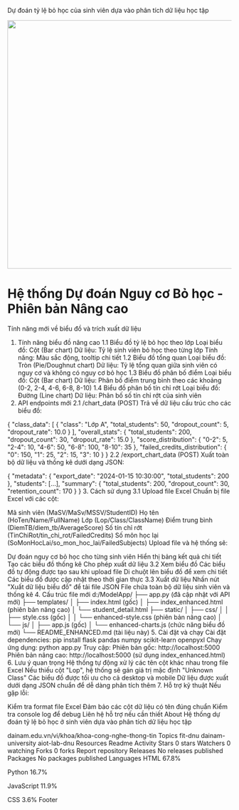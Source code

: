 Dự đoán tỷ lệ bỏ học của sinh viên dựa vào phân tích dữ liệu học tập
<div align="center">
<p align="center">
  <img width="1616" height="558" alt="image" src="https://github.com/user-attachments/assets/465191b9-6ed4-4fcb-b904-64c5fb4f095b" />
</p>
</div>

# Hệ thống Dự đoán Nguy cơ Bỏ học - Phiên bản Nâng cao
Tính năng mới về biểu đồ và trích xuất dữ liệu
1. Tính năng biểu đồ nâng cao
1.1 Biểu đồ tỷ lệ bỏ học theo lớp
Loại biểu đồ: Cột (Bar chart)
Dữ liệu: Tỷ lệ sinh viên bỏ học theo từng lớp
Tính năng: Màu sắc động, tooltip chi tiết
1.2 Biểu đồ tổng quan
Loại biểu đồ: Tròn (Pie/Doughnut chart)
Dữ liệu: Tỷ lệ tổng quan giữa sinh viên có nguy cơ và không có nguy cơ bỏ học
1.3 Biểu đồ phân bố điểm
Loại biểu đồ: Cột (Bar chart)
Dữ liệu: Phân bố điểm trung bình theo các khoảng (0-2, 2-4, 4-6, 6-8, 8-10)
1.4 Biểu đồ phân bố tín chỉ rớt
Loại biểu đồ: Đường (Line chart)
Dữ liệu: Phân bố số tín chỉ rớt của sinh viên
2. API endpoints mới
2.1 /chart_data (POST)
Trả về dữ liệu cấu trúc cho các biểu đồ:

{
  "class_data": [
    {
      "class": "Lớp A",
      "total_students": 50,
      "dropout_count": 5,
      "dropout_rate": 10.0
    }
  ],
  "overall_stats": {
    "total_students": 200,
    "dropout_count": 30,
    "dropout_rate": 15.0
  },
  "score_distribution": {
    "0-2": 5,
    "2-4": 10,
    "4-6": 50,
    "6-8": 100,
    "8-10": 35
  },
  "failed_credits_distribution": {
    "0": 150,
    "1": 25,
    "2": 15,
    "3": 10
  }
}
2.2 /export_chart_data (POST)
Xuất toàn bộ dữ liệu và thống kê dưới dạng JSON:

{
  "metadata": {
    "export_date": "2024-01-15 10:30:00",
    "total_students": 200
  },
  "students": [...],
  "summary": {
    "total_students": 200,
    "dropout_count": 30,
    "retention_count": 170
  }
}
3. Cách sử dụng
3.1 Upload file Excel
Chuẩn bị file Excel với các cột:

Mã sinh viên (MaSV/MaSv/MSSV/StudentID)
Họ tên (HoTen/Name/FullName)
Lớp (Lop/Class/ClassName)
Điểm trung bình (DiemTB/diem_tb/AverageScore)
Số tín chỉ rớt (TinChiRot/tin_chi_rot/FailedCredits)
Số môn học lại (SoMonHocLai/so_mon_hoc_lai/FailedSubjects)
Upload file và hệ thống sẽ:

Dự đoán nguy cơ bỏ học cho từng sinh viên
Hiển thị bảng kết quả chi tiết
Tạo các biểu đồ thống kê
Cho phép xuất dữ liệu
3.2 Xem biểu đồ
Các biểu đồ tự động được tạo sau khi upload file
Di chuột lên biểu đồ để xem chi tiết
Các biểu đồ được cập nhật theo thời gian thực
3.3 Xuất dữ liệu
Nhấn nút "Xuất dữ liệu biểu đồ" để tải file JSON
File chứa toàn bộ dữ liệu sinh viên và thống kê
4. Cấu trúc file mới
d:/ModelApp/
├── app.py (đã cập nhật với API mới)
├── templates/
│   ├── index.html (gốc)
│   ├── index_enhanced.html (phiên bản nâng cao)
│   └── student_detail.html
├── static/
│   ├── css/
│   │   ├── style.css (gốc)
│   │   └── enhanced-style.css (phiên bản nâng cao)
│   └── js/
│       ├── app.js (gốc)
│       └── enhanced-charts.js (chức năng biểu đồ mới)
└── README_ENHANCED.md (tài liệu này)
5. Cài đặt và chạy
Cài đặt dependencies:
pip install flask pandas numpy scikit-learn openpyxl
Chạy ứng dụng:
python app.py
Truy cập:
Phiên bản gốc: http://localhost:5000
Phiên bản nâng cao: http://localhost:5000 (sử dụng index_enhanced.html)
6. Lưu ý quan trọng
Hệ thống tự động xử lý các tên cột khác nhau trong file Excel
Nếu thiếu cột "Lop", hệ thống sẽ gán giá trị mặc định "Unknown Class"
Các biểu đồ được tối ưu cho cả desktop và mobile
Dữ liệu được xuất dưới dạng JSON chuẩn để dễ dàng phân tích thêm
7. Hỗ trợ kỹ thuật
Nếu gặp lỗi:

Kiểm tra format file Excel
Đảm bảo các cột dữ liệu có tên đúng chuẩn
Kiểm tra console log để debug
Liên hệ hỗ trợ nếu cần thiết
About
Hệ thống dự đoán tỷ lệ bỏ học ở sinh viên dựa vào phân tích dữ liệu học tập

dainam.edu.vn/vi/khoa/khoa-cong-nghe-thong-tin
Topics
fit-dnu dainam-university aiot-lab-dnu
Resources
 Readme
 Activity
Stars
 0 stars
Watchers
 0 watching
Forks
 0 forks
Report repository
Releases
No releases published
Packages
No packages published
Languages
HTML
67.8%
 
Python
16.7%
 
JavaScript
11.9%
 
CSS
3.6%
Footer
